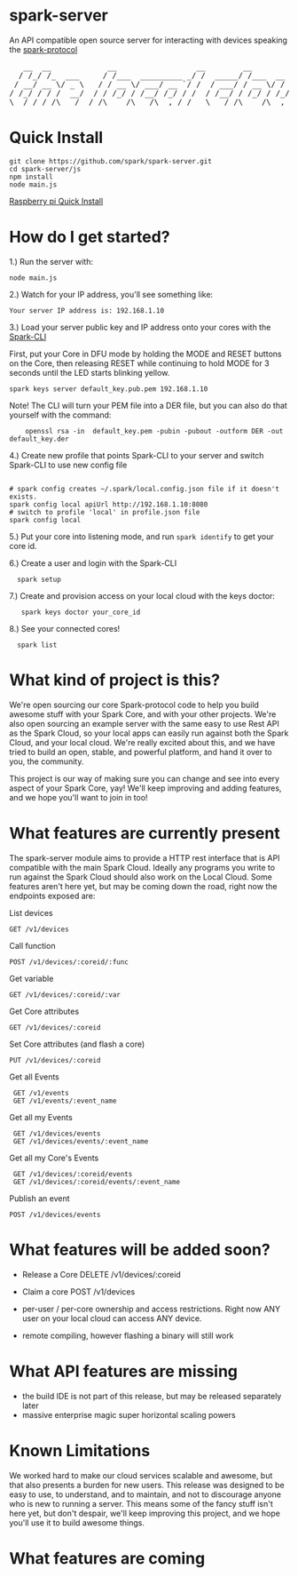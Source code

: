 spark-server
============

An API compatible open source server for interacting with devices speaking the [spark-protocol](https://github.com/spark/spark-protocol)

<pre>
   __  __            __                 __        __                ____
  / /_/ /_  ___     / /___  _________ _/ /  _____/ /___  __  ______/ / /
 / __/ __ \/ _ \   / / __ \/ ___/ __ `/ /  / ___/ / __ \/ / / / __  / / 
/ /_/ / / /  __/  / / /_/ / /__/ /_/ / /  / /__/ / /_/ / /_/ / /_/ /_/  
\__/_/ /_/\___/  /_/\____/\___/\__,_/_/   \___/_/\____/\__,_/\__,_(_)   
</pre>


Quick Install
==============

```
git clone https://github.com/spark/spark-server.git
cd spark-server/js
npm install
node main.js
```

[Raspberry pi Quick Install](doc/raspberryPi.md)


How do I get started?
=====================

1.) Run the server with: 

```
node main.js
```

2.) Watch for your IP address, you'll see something like:

```
Your server IP address is: 192.168.1.10
```


3.) Load your server public key and IP address onto your cores with the [Spark-CLI](https://github.com/spark/spark-cli)

First, put your Core in DFU mode by holding the MODE and RESET buttons on the Core, then releasing RESET while continuing to hold MODE for 3 seconds until the LED starts blinking yellow.

```
spark keys server default_key.pub.pem 192.168.1.10
```

Note!  The CLI will turn your PEM file into a DER file, but you can also do that yourself with the command:
```
    openssl rsa -in  default_key.pem -pubin -pubout -outform DER -out default_key.der
```

4.) Create new profile that points Spark-CLI to your server and switch Spark-CLI to use new config file  

```

# spark config creates ~/.spark/local.config.json file if it doesn't exists.
spark config local apiUrl http://192.168.1.10:8080
# switch to profile 'local' in profile.json file
spark config local
```

5.) Put your core into listening mode, and run `spark identify` to get your core id.

6.) Create a user and login with the Spark-CLI

```
  spark setup
```

7.) Create and provision access on your local cloud with the keys doctor:

```
   spark keys doctor your_core_id
```


8.) See your connected cores!

```
  spark list
```


What kind of project is this?
======================================

We're open sourcing our core Spark-protocol code to help you build awesome stuff with your Spark Core, and with your
other projects.  We're also open sourcing an example server with the same easy to use Rest API as the Spark Cloud, so
your local apps can easily run against both the Spark Cloud, and your local cloud.  We're really excited about this,
and we have tried to build an open, stable, and powerful platform, and hand it over to you, the community.

This project is our way of making sure you can change and see into every aspect of your Spark Core, yay!
We'll keep improving and adding features, and we hope you'll want to join in too!


What features are currently present
====================================

The spark-server module aims to provide a HTTP rest interface that is API compatible with the main Spark Cloud.  Ideally any
programs you write to run against the Spark Cloud should also work on the Local Cloud.  Some features aren't here yet, but may be
coming down the road, right now the endpoints exposed are:

List devices

`GET /v1/devices`

Call function

`POST /v1/devices/:coreid/:func`

Get variable

`GET /v1/devices/:coreid/:var`

Get Core attributes

`GET /v1/devices/:coreid`

Set Core attributes (and flash a core)

`PUT /v1/devices/:coreid`

Get all Events

```
 GET /v1/events
 GET /v1/events/:event_name
```



Get all my Events

```
 GET /v1/devices/events
 GET /v1/devices/events/:event_name
```

Get all my Core's Events

```
 GET /v1/devices/:coreid/events
 GET /v1/devices/:coreid/events/:event_name
```

Publish an event

`POST /v1/devices/events`

What features will be added soon?
====================================

- Release a Core
    DELETE /v1/devices/:coreid

- Claim a core
    POST /v1/devices

- per-user / per-core ownership and access restrictions.  Right now ANY user on your local cloud can access ANY device.

- remote compiling, however flashing a binary will still work


What API features are missing
================================

  - the build IDE is not part of this release, but may be released separately later
  - massive enterprise magic super horizontal scaling powers


Known Limitations
==================

We worked hard to make our cloud services scalable and awesome, but that also presents a burden for new users.  This release was designed to be easy to use, to understand, and to maintain, and not to discourage anyone who is new to running a server.  This means some of the fancy stuff isn't here yet, but don't despair, we'll keep improving this project, and we hope you'll use it to build awesome things.


What features are coming
========================





